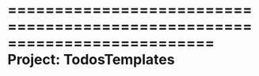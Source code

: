 ==========================================================================
Project:   TodosTemplates
==========================================================================


